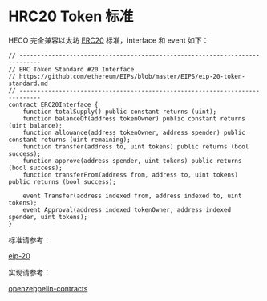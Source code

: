 # HRC20 Token 标准

HECO 完全兼容以太坊 [ERC20](https://eips.ethereum.org/EIPS/eip-20) 标准，interface 和 event 如下：

```
// ----------------------------------------------------------------------------
// ERC Token Standard #20 Interface
// https://github.com/ethereum/EIPs/blob/master/EIPS/eip-20-token-standard.md
// ----------------------------------------------------------------------------
contract ERC20Interface {
    function totalSupply() public constant returns (uint);
    function balanceOf(address tokenOwner) public constant returns (uint balance);
    function allowance(address tokenOwner, address spender) public constant returns (uint remaining);
    function transfer(address to, uint tokens) public returns (bool success);
    function approve(address spender, uint tokens) public returns (bool success);
    function transferFrom(address from, address to, uint tokens) public returns (bool success);

    event Transfer(address indexed from, address indexed to, uint tokens);
    event Approval(address indexed tokenOwner, address indexed spender, uint tokens);
}
```

标准请参考：

[eip-20](https://eips.ethereum.org/EIPS/eip-20)

实现请参考：

[openzeppelin-contracts](https://github.com/OpenZeppelin/openzeppelin-contracts/tree/master/contracts/token/ERC20)
